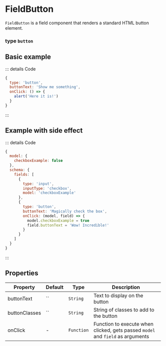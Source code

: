 # FieldButton
`FieldButton` is a field component that renders a standard HTML button element.

### type `button`

## Basic example
<script setup>
import FieldButtonExampleWithSideEffect from '/components/examples/fields/FieldButtonExampleWithSideEffect.vue'
import FieldButtonExample from '/components/examples/fields/FieldButtonExample.vue'
</script>

::: details Code
```javascript
{
  type: 'button',
  buttonText: 'Show me something',
  onClick: () => {
    alert('Here it is!')
  }
}
```
:::

<FieldButtonExample />

## Example with side effect
::: details Code
```javascript
{
  model: {
    checkboxExample: false
  },
  schema: {
    fields: [
      {
        type: 'input',
        inputType: 'checkbox',
        model: 'checkboxExample'
      },
      {
        type: 'button',
        buttonText: 'Magically check the box',
        onClick: (model, field) => {
          model.checkboxExample = true
          field.buttonText = 'Wow! Incredible!'
        }
      }
    ]
  }
}
```
:::

<FieldButtonExampleWithSideEffect />

## Properties
| Property      | Default | Type       | Description                                                                    |
|---------------|---------|------------|--------------------------------------------------------------------------------|
| buttonText    | ``   | `String`   | Text to display on the button                                                  |
| buttonClasses | ``   | `String`   | String of classes to add to the button                                         |
| onClick       | -       | `Function` | Function to execute when clicked, gets passed `model` and `field` as arguments |